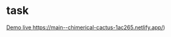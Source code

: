 # task
[Demo live ](https://main--chimerical-cactus-1ac265.netlify.app/)https://main--chimerical-cactus-1ac265.netlify.app/)
